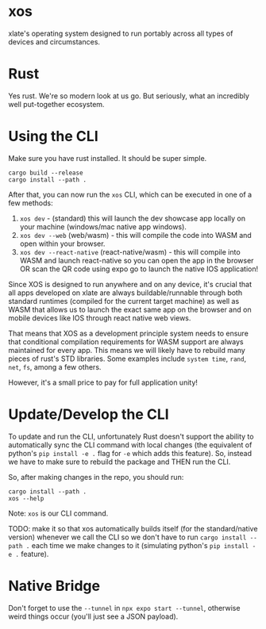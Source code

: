 # xos
xlate's operating system designed to run portably across all types of devices and circumstances.

# Rust
Yes rust. We're so modern look at us go. But seriously, what an incredibly well put-together ecosystem.

# Using the CLI
Make sure you have rust installed. It should be super simple.

```
cargo build --release
cargo install --path .
```

After that, you can now run the `xos` CLI, which can be executed in one of a few methods:
1. `xos dev` - (standard) this will launch the dev showcase app locally on your machine (windows/mac native app windows).
2. `xos dev --web` (web/wasm) - this will compile the code into WASM and open within your browser.
3. `xos dev --react-native` (react-native/wasm) - this will compile into WASM and launch react-native so you can open the app in the browser OR scan the QR code using expo go to launch the native IOS application!

Since XOS is designed to run anywhere and on any device, it's crucial that all apps developed on xlate are always buildable/runnable through both standard runtimes (compiled for the current target machine) as well as WASM that allows us to launch the exact same app on the browser and on mobile devices like IOS through react native web views.

That means that XOS as a development principle system needs to ensure that conditional compilation requirements for WASM support are always maintained for every app. This means we will likely have to rebuild many pieces of rust's STD libraries. Some examples include `system time`, `rand`, `net`, `fs`, among a few others.

However, it's a small price to pay for full application unity! 

# Update/Develop the CLI
To update and run the CLI, unfortunately Rust doesn't support the ability to automatically sync the CLI command with local changes (the equivalent of python's `pip install -e .` flag for `-e` which adds this feature). So, instead we have to make sure to rebuild the package and THEN run the CLI.

So, after making changes in the repo, you should run:

```
cargo install --path .
xos --help
```

Note: `xos` is our CLI command.

TODO: make it so that xos automatically builds itself (for the standard/native version) whenever we call the CLI so we don't have to run `cargo install --path .` each time we make changes to it (simulating python's `pip install -e .` feature).

# Native Bridge
Don't forget to use the `--tunnel` in `npx expo start --tunnel`, otherwise weird things occur (you'll just see a JSON payload).
